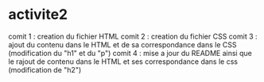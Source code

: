 # activite2
comit 1 : creation du fichier HTML
comit 2 : creation du fichier CSS
comit 3 : ajout du contenu dans le HTML et de sa correspondance dans le CSS (modification du "h1" et du "p")
comit 4 : mise a jour du README ainsi que le rajout de contenu dans le HTML et ses correspondance dans le css (modification de "h2")
